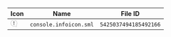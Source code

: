 | Icon | Name | File ID |
| ---  | ---  | ---     |
| ![](console.infoicon.sml.png) | `console.infoicon.sml` | `5425037494185492166` |
